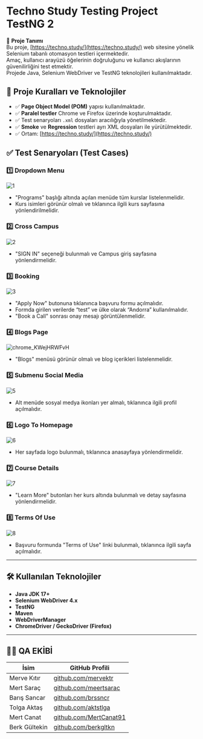 # Techno Study Testing Project TestNG 2

🧪 **Proje Tanımı**  
Bu proje, [https://techno.study/](https://techno.study/) web sitesine yönelik Selenium tabanlı otomasyon testleri içermektedir.  
Amaç, kullanıcı arayüzü öğelerinin doğruluğunu ve kullanıcı akışlarının güvenilirliğini test etmektir.  
Projede Java, Selenium WebDriver ve TestNG teknolojileri kullanılmaktadır.

## 📌 Proje Kuralları ve Teknolojiler

- ✅ **Page Object Model (POM)** yapısı kullanılmaktadır.
- ✅ **Paralel testler** Chrome ve Firefox üzerinde koşturulmaktadır.
- ✅ Test senaryoları `.xml` dosyaları aracılığıyla yönetilmektedir.
- ✅ **Smoke** ve **Regression** testleri ayrı XML dosyaları ile yürütülmektedir.
- ✅ Ortam: [https://techno.study/](https://techno.study/)


## ✅ Test Senaryoları (Test Cases)

### 1️⃣ Dropdown Menu
![1](https://github.com/user-attachments/assets/33e66029-b55a-4a5b-8dd9-aa5212b52ac1)

- "Programs" başlığı altında açılan menüde tüm kurslar listelenmelidir.
- Kurs isimleri görünür olmalı ve tıklanınca ilgili kurs sayfasına yönlendirilmelidir.

### 2️⃣ Cross Campus
![2](https://github.com/user-attachments/assets/f00b0f45-d28d-433a-b78b-434a1e03a89a)

- "SIGN IN" seçeneği bulunmalı ve Campus giriş sayfasına yönlendirmelidir.

### 3️⃣ Booking
![3](https://github.com/user-attachments/assets/a26e5a6f-71d5-4dfa-b9a6-8ad8d932cbdd)

- "Apply Now" butonuna tıklanınca başvuru formu açılmalıdır.
- Formda girilen verilerde “test” ve ülke olarak “Andorra” kullanılmalıdır.
- "Book a Call" sonrası onay mesajı görüntülenmelidir.

### 4️⃣ Blogs Page
![chrome_KWejHRWFvH](https://github.com/user-attachments/assets/0598cf40-88ee-4ed8-b585-e2bd47bd7891)

- "Blogs" menüsü görünür olmalı ve blog içerikleri listelenmelidir.

### 5️⃣ Submenu Social Media
![5](https://github.com/user-attachments/assets/cf447c26-068d-403e-b8d8-97156dcd1f68)


- Alt menüde sosyal medya ikonları yer almalı, tıklanınca ilgili profil açılmalıdır.

### 6️⃣ Logo To Homepage
![6](https://github.com/user-attachments/assets/ecb6bc2e-ad70-42cc-8eba-848e972c89bd)


- Her sayfada logo bulunmalı, tıklanınca anasayfaya yönlendirmelidir.

### 7️⃣ Course Details
![7](https://github.com/user-attachments/assets/ba0dac9e-0bec-4233-afd0-60c84d130153)


- "Learn More" butonları her kurs altında bulunmalı ve detay sayfasına yönlendirmelidir.

### 8️⃣ Terms Of Use
![8](https://github.com/user-attachments/assets/f5213133-5efb-4e65-bae9-ecb3d839bc55)


- Başvuru formunda "Terms of Use" linki bulunmalı, tıklanınca ilgili sayfa açılmalıdır.

---

## 🛠 Kullanılan Teknolojiler

- **Java JDK 17+**
- **Selenium WebDriver 4.x**
- **TestNG**
- **Maven**
- **WebDriverManager**
- **ChromeDriver / GeckoDriver (Firefox)**

---

## 👨‍💻 QA EKİBİ

| İsim           | GitHub Profili                                      |
|----------------|------------------------------------------------------|
| Merve Kıtır     | [github.com/mervektr](https://github.com/mervektr)         |
| Mert Saraç      | [github.com/meertsarac](https://github.com/meertsarac)     |
| Barış Sancar    | [github.com/brssncr](https://github.com/brssncr)           |
| Tolga Aktaş     | [github.com/aktstlga](https://github.com/aktstlga)         |
| Mert Canat      | [github.com/MertCanat91](https://github.com/MertCanat91)   |
| Berk Gültekin   | [github.com/berkgltkn](https://github.com/berkgltkn)       |
